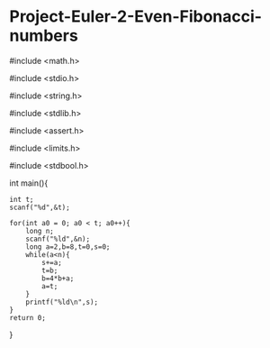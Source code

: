 # Project-Euler-2-Even-Fibonacci-numbers
#include <math.h>

#include <stdio.h>

#include <string.h>

#include <stdlib.h>

#include <assert.h>

#include <limits.h>

#include <stdbool.h>


int main(){
    
    int t; 
    scanf("%d",&t);
    
    for(int a0 = 0; a0 < t; a0++){
        long n; 
        scanf("%ld",&n);
        long a=2,b=8,t=0,s=0;
        while(a<n){
            s+=a;
            t=b;
            b=4*b+a;
            a=t;
        }
        printf("%ld\n",s);
    }
    return 0;
}
